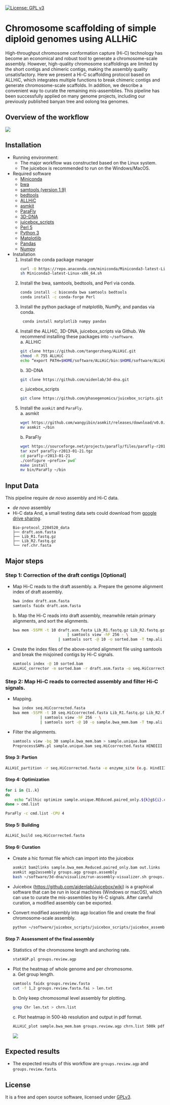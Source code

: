 [![License: GPL v3](https://img.shields.io/badge/License-GPL%20v3-blue.svg)](http://www.gnu.org/licenses/gpl-3.0)

# Chromosome scaffolding of simple diploid genomes using ALLHiC
High-throughput chromosome conformation capture (Hi-C) technology has become an economical and robust tool to generate a chromosome-scale assembly. However, high-quality chromosome scaffoldings are limited by the short contigs and chimeric contigs, making the assembly quality unsatisfactory. Here we present a Hi-C scaffolding protocol based on ALLHiC, which integrates multiple functions to break chimeric contigs and generate chromosome-scale scaffolds. In addition, we describe a convenient way to curate the remaining mis-assemblies. This pipeline has been successfully applied on many genome projects, including our previously published banyan tree and oolong tea genomes.  
## Overview of the workflow
![](graphs/flowchart.jpg)

## Installation
- Running environment:
    - The major workflow was constructed based on the Linux system.
    - The juicebox is recommended to run on the Windows/MacOS. 
- Required software
    - [Miniconda](https://repo.anaconda.com/miniconda)
    - [bwa](https://github.com/lh3/bwa) 
    - [samtools (version 1.9)](http://www.htslib.org/)
    - [bedtools](https://github.com/arq5x/bedtools2)
    - [ALLHiC](https://github.com/tangerzhang/ALLHiC)
    - [asmkit](https://github.com/wangyibin/asmkit)
    - [ParaFly](http://parafly.sourceforge.net)
    - [3D-DNA](https://github.com/aidenlab/3d-dna)
    - [juicebox_scripts](https://github.com/phasegenomics/juicebox_scripts)
    - [Perl 5](https://www.perl.org/)
    - [Python 3](https://www.python.org/)
    - [Matplotlib](https://matplotlib.org)
    - [Pandas](https://pandas.pydata.org)
    - [Numpy](https://www.numpy.org)
- Installation
    1.	Install the conda package manager
        ```bash
        curl -O https://repo.anaconda.com/miniconda/Miniconda3-latest-Linux-x86_64.sh
        sh Miniconda3-latest-Linux-x86_64.sh
        ```
    2.	Install the bwa, samtools, bedtools, and Perl via conda.
        ```bash
        conda install -c bioconda bwa samtools bedtools
        conda install -c conda-forge Perl
        ```
    3.	Install the python package of matplotlib, NumPy, and pandas via conda.
        ```bash
         conda install matplotlib numpy pandas
         ```
    4.	Install the ALLHiC, 3D-DNA, juicebox_scripts via Github. We recommend installing these packages into `~/software`.  
        a. ALLHiC
        ```bash
        git clone https://github.com/tangerzhang/ALLHiC.git
        chmod -R 755 ALLHiC
        echo “export PATH=$HOME/software/ALLHiC/bin:$HOME/software/ALLHiC/scripts:$PATH” >> ~/.bash_profile
        ```
        b. 3D-DNA
        ```bash
        git clone https://github.com/aidenlab/3d-dna.git 
        ```
        c. juicebox_scripts 
        ```bash
        git clone https://github.com/phasegenomics/juicebox_scripts.git
        ```
    5.	Install the `asmkit` and `ParaFly`.  
        a.	asmkit 
        ```bash
        wget https://github.com/wangyibin/asmkit/releases/download/v0.0.1/asmkit
        mv asmkit ~/bin
        ```
        b.	ParaFly
        ```bash
        wget https://sourceforge.net/projects/parafly/files/parafly-r2013-01-21.tgz
        tar xzvf parafly-r2013-01-21.tgz
        cd parafly-r2013-01-21
        ./configure –prefix=`pwd`
        make install
        mv bin/ParaFly ~/bin
        ```

## Input Data
This pipeline require *de novo* assembly and Hi-C data. 
- *de novo* assembly
- Hi-C data
And, a small testing data sets could download from [google drive sharing](https://drive.google.com/file/d/1oE6HpOTZ6rFSlVLOjO0EpIH_-cULCWec/view?usp=sharing). 
    ```
    Bio-protocol_2204520_data
    ├── draft.asm.fasta
    ├── Lib_R1.fastq.gz
    ├── Lib_R2.fastq.gz
    └── ref.chr.fasta
    ```

## Major steps
### Step 1: Correction of the draft contigs [Optional]
- Map Hi-C reads to the draft assembly. 
    a.	Prepare the genome alignment index of draft assembly. 
    
    ```bash
    bwa index draft.asm.fasta
    samtools faidx draft.asm.fasta
    ```
    b.	Map the Hi-C reads into draft assembly, meanwhile retain primary alignments, and sort the alignments. 
    ```bash
    bwa mem -5SPM -t 10 draft.asm.fasta Lib_R1.fastq.gz Lib_R2.fastq.gz \
                            | samtools view -hF 256 - \
                        | samtools sort -@ 10 -o sorted.bam -T tmp.ali
    ```
- Create the index files of the above-sorted alignment file using samtools and break the misjoined contigs by Hi-C signals. 
    ```bash
    samtools index -@ 10 sorted.bam
    ALLHiC_corrector -m sorted.bam -r draft.asm.fasta -o seq.HiCcorrected.fasta -t 10
    ```

### Step 2: Map Hi-C reads to corrected assembly and filter Hi-C signals.  
- Mapping.  
    ```bash
    bwa index seq.HiCcorrected.fasta 
    bwa mem -5SPM -t 10 seq.HiCcorrected.fasta Lib_R1.fastq.gz Lib_R2.fastq.gz \
                | samtools view -hF 256 - \
                | samtools sort -@ 10 -o sample.bwa_mem.bam -T tmp.ali
    ```
- Filter the alignments. 
    ```bash
    samtools view -bq 30 sample.bwa_mem.bam > sample.unique.bam 
    PreprocessSAMs.pl sample.unique.bam seq.HiCcorrected.fasta HINDIII
    ```


#### Step 3: Partion
```bash
ALLHiC_partition -r seq.HiCcorrected.fasta -e enzyme_site (e.g. HindIII: AAGCTT; MboI: GATC) -k group_count -b sample.unique.REduced.paired_only.bam
```
#### Step 4: Optimization
```bash
for i in {1..k}
do 
    echo “allhic optimize sample.unique.REduced.paired_only.${k}g${i}.counts_RE.txt sample.unique.Reduced.paired_only.clm”; 
done > cmd.list

ParaFly -c cmd.list -CPU 4
```
#### Step 5: Building
```bash
ALLHiC_build seq.HiCcorrected.fasta
```
#### Step 6: Curation
- Create a hic format file which can import into the juicebox
    ```bash
    asmkit bam2links sample.bwa_mem.Reduced.paired_only.bam out.links
    asmkit agp2assembly groups.agp groups.assembly
    bash ~/software/3d-dna/visualize/run-assembly-visualizer.sh groups.assembly out.links
    ```

- Juicebox (https://github.com/aidenlab/Juicebox/wiki) is a graphical software that can be run in local machines (Windows or macOS), which can use to curate the mis-assemblies by Hi-C signals. After careful curation, a modified assembly can be exported.
- Convert modified assembly into agp location file and create the final chromosome-scale assembly.
    ```bash
    python ~/software/juicebox_scripts/juicebox_scripts/juicebox_assembly_converter.py -a groups.review.assembly -f seq.HiCcorrected.fasta -s
    ```

#### Step 7: Assessment of the final assembly
- Statistics of the chromosome length and anchoring rate.  
    ```bash
    statAGP.pl groups.review.agp
    ```
- Plot the heatmap of whole genome and per chromosome.  
    a. Get group length.
    ```bash
    samtools faidx groups.review.fasta 
    cut -f 1,2 groups.review.fasta.fai > len.txt
    ```
    b. Only keep chromosomal level assembly for plotting. 
    ```bash
    grep Chr len.txt > chrn.list
    ```
    c. Plot heatmap in 500-kb resolution and output in pdf format.
    ```bash
    ALLHiC_plot sample.bwa_mem.bam groups.review.agp chrn.list 500k pdf
    ```
    ![](graphs/Example_of_assessment.jpg)

## Expected results
- The expected results of this workflow are `groups.review.agp` and `groups.review.fasta`.

## License
It is a free and open source software, licensed under [GPLv3](https://github.com/github/choosealicense.com/blob/gh-pages/_licenses/gpl-3.0.txt).

